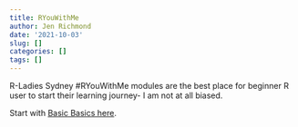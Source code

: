 ```yaml
---
title: RYouWithMe
author: Jen Richmond
date: '2021-10-03'
slug: []
categories: []
tags: []
---
```

R-Ladies Sydney #RYouWithMe modules are the best place for beginner R user to start their learning journey- I am not at all biased. 

Start with [Basic Basics here](https://rladiessydney.org/courses/ryouwithme/01-basicbasics-0/).
